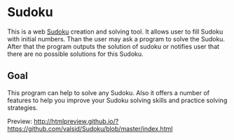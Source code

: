 # Sudoku

This is a web [Sudoku](https://en.wikipedia.org/wiki/Sudoku) creation and solving tool. 
It allows user to fill Sudoku with initial numbers. Than the user may ask a program to solve the Sudoku. 
After that the program outputs the solution of sudoku or notifies user that there are no possible solutions for this Sudoku.

## Goal

This program can help to solve any Sudoku.
Also it offers a number of features to help you improve your Sudoku solving skills and practice solving strategies.

Preview:
http://htmlpreview.github.io/?https://github.com/valsid/Sudoku/blob/master/index.html
